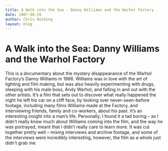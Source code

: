 ```yaml
---
title: A Walk into the Sea - Danny Williams and the Warhol Factory
date: 2007-08-28
author: Chris Hocking
layout: blog
---
```

# A Walk into the Sea: Danny Williams and the Warhol Factory

This is a documentary about the mystery disappearance of the Warhol Factory’s Danny Williams in 1966. Williams was in love with the art of lighting and film making, but was also heavily experimenting with drugs, sleeping with his male boss, Andy Warhol, and falling in and out with the other artists. It’s a film that sets out to discover what really happened the night he left his car on a cliff face, by looking over never-seen-before footage, including many films Williams made at the Factory, and interviewing friends, family and co-workers, about his past. It’s an interesting insight into a man’s life. Personally, I found it a tad boring – as I didn’t really know much about Williams coming into the film, and the way he was portrayed, meant that I didn’t really care to learn more. It was cut together pretty well – mixing interviews and archive footage, and some of the interviews were incredibly interesting, however, the film as a whole just didn’t grab me.
